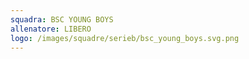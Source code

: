 ```yaml
---
squadra: BSC YOUNG BOYS
allenatore: LIBERO
logo: /images/squadre/serieb/bsc_young_boys.svg.png
---
```

